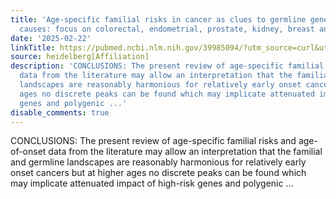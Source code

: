 ```yaml
---
title: 'Age-specific familial risks in cancer as clues to germline genetic and environmental
  causes: focus on colorectal, endometrial, prostate, kidney, breast and lung cancers'
date: '2025-02-22'
linkTitle: https://pubmed.ncbi.nlm.nih.gov/39985094/?utm_source=curl&utm_medium=rss&utm_campaign=pubmed-2&utm_content=1FakS-2QOkCT8HsMOQP1bCRQ4YzyumYOmxmF0moLsQ3dFB1E9V&fc=20220326224207&ff=20250223170759&v=2.18.0.post9+e462414
source: heidelberg[Affiliation]
description: 'CONCLUSIONS: The present review of age-specific familial risks and age-of-onset
  data from the literature may allow an interpretation that the familial and germline
  landscapes are reasonably harmonious for relatively early onset cancers but at higher
  ages no discrete peaks can be found which may implicate attenuated impact of high-risk
  genes and polygenic ...'
disable_comments: true
---
```

CONCLUSIONS: The present review of age-specific familial risks and age-of-onset data from the literature may allow an interpretation that the familial and germline landscapes are reasonably harmonious for relatively early onset cancers but at higher ages no discrete peaks can be found which may implicate attenuated impact of high-risk genes and polygenic ...